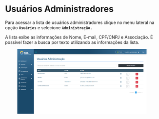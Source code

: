 # Usuários Administradores

Para acessar a lista de usuários administradores clique no menu lateral na opção **`Usuários`** e selecione **`Administração.`**&#x20;

A lista exibe as informações de Nome, E-mail, CPF/CNPJ e Associação. É possível fazer a busca por texto utilizando as informações da lista.

<figure><img src="../../../../.gitbook/assets/adm-list-us.png" alt=""><figcaption></figcaption></figure>
